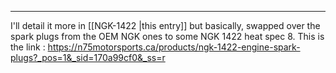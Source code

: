 
---

I'll detail it more in [[NGK-1422 |this entry]] but basically, swapped over the spark plugs from the OEM NGK ones to some NGK 1422 heat spec 8. This is the link : https://n75motorsports.ca/products/ngk-1422-engine-spark-plugs?_pos=1&_sid=170a99cf0&_ss=r

